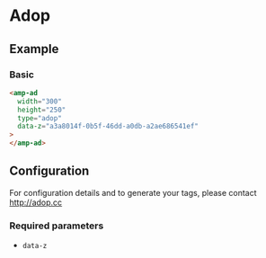 <!---
Copyright 2019 The AMP HTML Authors. All Rights Reserved.

Licensed under the Apache License, Version 2.0 (the "License");
you may not use this file except in compliance with the License.
You may obtain a copy of the License at

      http://www.apache.org/licenses/LICENSE-2.0

Unless required by applicable law or agreed to in writing, software
distributed under the License is distributed on an "AS-IS" BASIS,
WITHOUT WARRANTIES OR CONDITIONS OF ANY KIND, either express or implied.
See the License for the specific language governing permissions and
limitations under the License.
-->

# Adop

## Example

### Basic

```html
<amp-ad
  width="300"
  height="250"
  type="adop"
  data-z="a3a8014f-0b5f-46dd-a0db-a2ae686541ef"
>
</amp-ad>
```

## Configuration

For configuration details and to generate your tags, please contact http://adop.cc

### Required parameters

-   `data-z`
